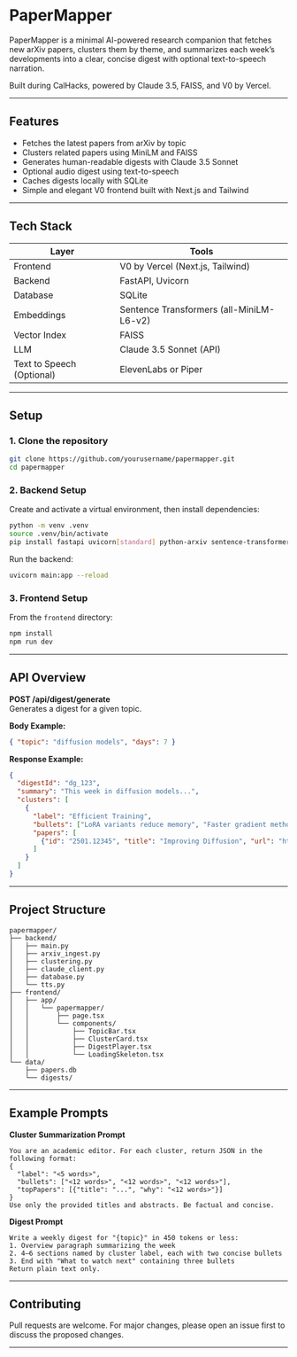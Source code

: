 # PaperMapper

PaperMapper is a minimal AI-powered research companion that fetches new arXiv papers, clusters them by theme, and summarizes each week’s developments into a clear, concise digest with optional text-to-speech narration.

Built during CalHacks, powered by Claude 3.5, FAISS, and V0 by Vercel.

---

## Features

- Fetches the latest papers from arXiv by topic  
- Clusters related papers using MiniLM and FAISS  
- Generates human-readable digests with Claude 3.5 Sonnet  
- Optional audio digest using text-to-speech  
- Caches digests locally with SQLite  
- Simple and elegant V0 frontend built with Next.js and Tailwind

---

## Tech Stack

| Layer | Tools |
|-------|-------|
| Frontend | V0 by Vercel (Next.js, Tailwind) |
| Backend | FastAPI, Uvicorn |
| Database | SQLite |
| Embeddings | Sentence Transformers (all-MiniLM-L6-v2) |
| Vector Index | FAISS |
| LLM | Claude 3.5 Sonnet (API) |
| Text to Speech (Optional) | ElevenLabs or Piper |

---

## Setup

### 1. Clone the repository
```bash
git clone https://github.com/yourusername/papermapper.git
cd papermapper
```

### 2. Backend Setup
Create and activate a virtual environment, then install dependencies:
```bash
python -m venv .venv
source .venv/bin/activate
pip install fastapi uvicorn[standard] python-arxiv sentence-transformers faiss-cpu scikit-learn anthropic sqlite-utils
```

Run the backend:
```bash
uvicorn main:app --reload
```

### 3. Frontend Setup
From the `frontend` directory:
```bash
npm install
npm run dev
```

---

## API Overview

**POST /api/digest/generate**  
Generates a digest for a given topic.

**Body Example:**
```json
{ "topic": "diffusion models", "days": 7 }
```

**Response Example:**
```json
{
  "digestId": "dg_123",
  "summary": "This week in diffusion models...",
  "clusters": [
    {
      "label": "Efficient Training",
      "bullets": ["LoRA variants reduce memory", "Faster gradient methods"],
      "papers": [
        {"id": "2501.12345", "title": "Improving Diffusion", "url": "https://arxiv.org/abs/2501.12345"}
      ]
    }
  ]
}
```

---

## Project Structure

```
papermapper/
├── backend/
│   ├── main.py
│   ├── arxiv_ingest.py
│   ├── clustering.py
│   ├── claude_client.py
│   ├── database.py
│   └── tts.py
├── frontend/
│   ├── app/
│   │   └── papermapper/
│   │       ├── page.tsx
│   │       └── components/
│   │           ├── TopicBar.tsx
│   │           ├── ClusterCard.tsx
│   │           ├── DigestPlayer.tsx
│   │           └── LoadingSkeleton.tsx
└── data/
    ├── papers.db
    └── digests/
```

---

## Example Prompts

**Cluster Summarization Prompt**
```
You are an academic editor. For each cluster, return JSON in the following format:
{
  "label": "<5 words>",
  "bullets": ["<12 words>", "<12 words>", "<12 words>"],
  "topPapers": [{"title": "...", "why": "<12 words>"}]
}
Use only the provided titles and abstracts. Be factual and concise.
```

**Digest Prompt**
```
Write a weekly digest for "{topic}" in 450 tokens or less:
1. Overview paragraph summarizing the week
2. 4–6 sections named by cluster label, each with two concise bullets
3. End with "What to watch next" containing three bullets
Return plain text only.
```

---

## Contributing

Pull requests are welcome. For major changes, please open an issue first to discuss the proposed changes.

---

